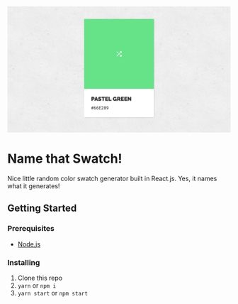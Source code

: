 ![](./nts-screenshot.png)

# Name that Swatch!

Nice little random color swatch generator built in React.js.
Yes, it names what it generates!

## Getting Started

### Prerequisites

* [Node.js](https://nodejs.org/en/)

### Installing

1. Clone this repo
2. `yarn` or `npm i`
3. `yarn start` or `npm start`
